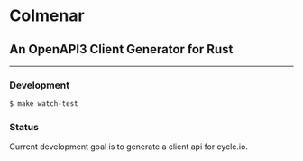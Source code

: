 # Colmenar

## An OpenAPI3 Client Generator for Rust

----

### Development
```sh
$ make watch-test
```

### Status
Current development goal is to generate a client api for cycle.io.
